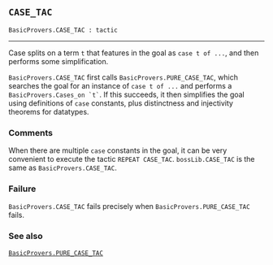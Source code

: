 ## `CASE_TAC`

``` hol4
BasicProvers.CASE_TAC : tactic
```

------------------------------------------------------------------------

Case splits on a term `t` that features in the goal as `case t of ...`,
and then performs some simplification.

`BasicProvers.CASE_TAC` first calls `BasicProvers.PURE_CASE_TAC`, which
searches the goal for an instance of `case t of ...` and performs a
`` BasicProvers.Cases_on `t` ``. If this succeeds, it then simplifies
the goal using definitions of `case` constants, plus distinctness and
injectivity theorems for datatypes.

### Comments

When there are multiple `case` constants in the goal, it can be very
convenient to execute the tactic `REPEAT CASE_TAC`. `bossLib.CASE_TAC`
is the same as `BasicProvers.CASE_TAC`.

### Failure

`BasicProvers.CASE_TAC` fails precisely when
`BasicProvers.PURE_CASE_TAC` fails.

### See also

[`BasicProvers.PURE_CASE_TAC`](#BasicProvers.PURE_CASE_TAC)
